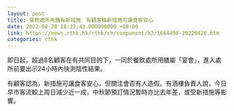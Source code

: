 ```yaml
---
layout: post
title: 餐飲處所用膳有新措施　有顧客稱新措施可讓食客安心
date: 2022-08-28 18:27:43.000000000 +08:00
link: https://news.rthk.hk/rthk/ch/component/k2/1664498-20220828.htm
categories: rthk
---
```


即日起，超過8名顧客在有共同目的下，一同於餐飲處所用膳屬「宴會」，進入處所前要出示24小時內快測陰性結果。

有顧客認為，新措施可讓食客安心，但關注會否有人造假。有酒樓負責人說，今日早市客流較上周日減少近一成，中秋節預訂情況暫時亦比去年差，或受新措施等影響。

